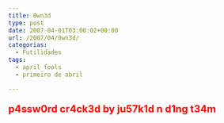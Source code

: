 ```yaml
---
title: 0wn3d
type: post
date: 2007-04-01T03:00:02+00:00
url: /2007/04/0wn3d/
categorias:
  - Futilidades
tags:
  - april fools
  - primeiro de abril

---
```

<p style="font-size:20px; color:#f00; font-weight:bold;">
  p4ssw0rd cr4ck3d by ju57k1d n d1ng t34m
</p>

